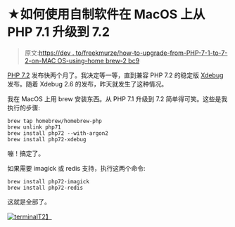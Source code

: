 # ★如何使用自制软件在 MacOS 上从 PHP 7.1 升级到 7.2

> 原文:[https://dev . to/freekmurze/how-to-upgrade-from-PHP-7-1-to-7-2-on-MAC OS-using-home brew-2 bc9](https://dev.to/freekmurze/how-to-upgrade-from-php-7-1-to-7-2-on-macos-using-homebrew-2bc9)

[PHP 7.2](http://php.net/manual/en/migration72.new-features.php) 发布快两个月了。我决定等一等，直到兼容 PHP 7.2 的稳定版 [Xdebug](https://xdebug.org/) 发布。随着 Xdebug 2.6 的发布，昨天就发生了这种情况。

我在 MacOS 上用 brew 安装东西。从 PHP 7.1 升级到 7.2 简单得可笑。这些是我执行的步骤:

```
brew tap homebrew/homebrew-php
brew unlink php71
brew install php72 --with-argon2 
brew install php72-xdebug 
```

嘣！搞定了。

如果需要 imagick 或 redis 支持，执行这两个命令:

```
brew install php72-imagick
brew install php72-redis 
```

这就是全部了。

[![terminal](../Images/620037cb7386ff6a7fb371680c99e352.png)T2】](https://res.cloudinary.com/practicaldev/image/fetch/s--3BYMEk7X--/c_limit%2Cf_auto%2Cfl_progressive%2Cq_auto%2Cw_880/https://freek.dev/uploads/media/php72/terminal.png)